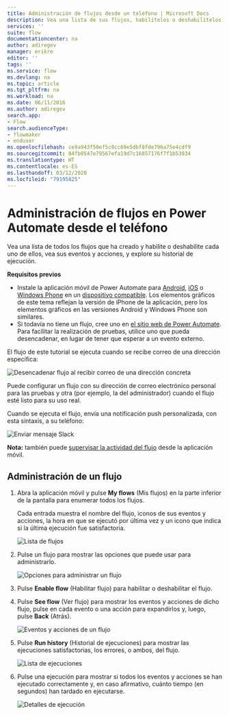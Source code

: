 ```yaml
---
title: Administración de flujos desde un teléfono | Microsoft Docs
description: Vea una lista de sus flujos, habilítelos o deshabilítelos y vea todos los eventos y acciones del flujo, y ejecute el historial
services: ''
suite: flow
documentationcenter: na
author: adiregev
manager: erikre
editor: ''
tags: ''
ms.service: flow
ms.devlang: na
ms.topic: article
ms.tgt_pltfrm: na
ms.workload: na
ms.date: 06/11/2016
ms.author: adiregev
search.app:
- Flow
search.audienceType:
- flowmaker
- enduser
ms.openlocfilehash: ce9a943f50ef5c8cc69e5dbf8fde796a75e4cdf9
ms.sourcegitcommit: 84fb0547e79567efa19d7c16857176f7f1b53934
ms.translationtype: HT
ms.contentlocale: es-ES
ms.lasthandoff: 03/12/2020
ms.locfileid: "79195825"
---
```

# <a name="manage-flows-in-power-automate-from-your-phone"></a>Administración de flujos en Power Automate desde el teléfono

Vea una lista de todos los flujos que ha creado y habilite o deshabilite cada uno de ellos, vea sus eventos y acciones, y explore su historial de ejecución.

**Requisitos previos**

* Instale la aplicación móvil de Power Automate para [Android](https://aka.ms/flowmobiledocsandroid), [iOS](https://aka.ms/flowmobiledocsios) o [Windows Phone](https://aka.ms/flowmobilewindows) en un [dispositivo compatible](getting-started.md#use-the-mobile-app). Los elementos gráficos de este tema reflejan la versión de iPhone de la aplicación, pero los elementos gráficos en las versiones Android y Windows Phone son similares.
* Si todavía no tiene un flujo, cree uno en [el sitio web de Power Automate](https://flow.microsoft.com/). Para facilitar la realización de pruebas, utilice uno que pueda desencadenar, en lugar de tener que esperar a un evento externo.

El flujo de este tutorial se ejecuta cuando se recibe correo de una dirección específica:

![Desencadenar flujo al recibir correo de una dirección concreta](./media/mobile-manage-flows/create-trigger.png)

Puede configurar un flujo con su dirección de correo electrónico personal para las pruebas y otra (por ejemplo, la del administrador) cuando el flujo esté listo para su uso real.

Cuando se ejecuta el flujo, envía una notificación push personalizada, con esta sintaxis, a su teléfono:

![Enviar mensaje Slack](./media/mobile-manage-flows/create-event.png)

**Nota:** también puede [supervisar la actividad del flujo](mobile-monitor-activity.md) desde la aplicación móvil.

## <a name="manage-a-flow"></a>Administración de un flujo
1. Abra la aplicación móvil y pulse **My flows** (Mis flujos) en la parte inferior de la pantalla para enumerar todos los flujos.
   
    Cada entrada muestra el nombre del flujo, iconos de sus eventos y acciones, la hora en que se ejecutó por última vez y un icono que indica si la última ejecución fue satisfactoria.
   
    ![Lista de flujos](./media/mobile-manage-flows/flow-list.png)
2. Pulse un flujo para mostrar las opciones que puede usar para administrarlo.
   
    ![Opciones para administrar un flujo](./media/mobile-manage-flows/flow-details.png)
3. Pulse **Enable flow** (Habilitar flujo) para habilitar o deshabilitar el flujo.
4. Pulse **See flow** (Ver flujo) para mostrar los eventos y acciones de dicho flujo, pulse en cada evento o una acción para expandirlos y, luego, pulse **Back** (Atrás).
   
    ![Eventos y acciones de un flujo](./media/mobile-manage-flows/flow-event-action.png)
5. Pulse **Run history** (Historial de ejecuciones) para mostrar las ejecuciones satisfactorias, los errores, o ambos, del flujo.
   
    ![Lista de ejecuciones](./media/mobile-manage-flows/history-mixed.png)
6. Pulse una ejecución para mostrar si todos los eventos y acciones se han ejecutado correctamente y, en caso afirmativo, cuánto tiempo (en segundos) han tardado en ejecutarse.
   
    ![Detalles de ejecución](./media/mobile-manage-flows/flow-run.png)

